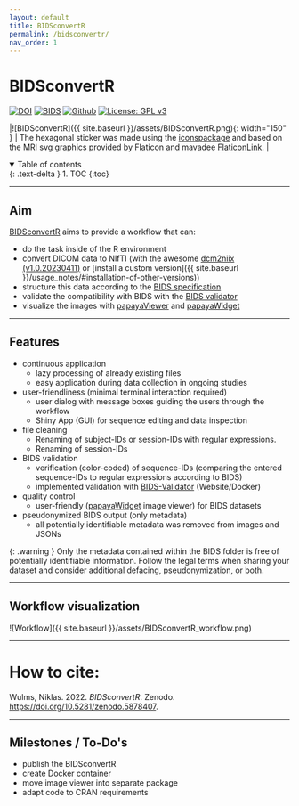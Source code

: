 ```yaml
---
layout: default
title: BIDSconvertR
permalink: /bidsconvertr/
nav_order: 1
---
```



<!-- README.md is generated from README.Rmd. Please edit that file -->

# BIDSconvertR 


<!-- <figure>-->
<!-- <img align="right" height="150" src="../../inst/figure/BIDSconvertR.png" alt="BIDSconvertR logo"/>-->
<!-- <figcaption>The BIDSconvertR logo, created with </figcaption>-->
<!-- </figure>-->



<!-- badges: start -->

[![DOI](https://zenodo.org/badge/448850893.svg)](https://doi.org/10.5281/zenodo.5878407)
[![BIDS](https://img.shields.io/badge/BIDS-v1.8.0-blue)](https://bids-specification.readthedocs.io/en/v1.8.0/)
[![Github](https://img.shields.io/github/v/release/wulms/bidsconvertr.svg)](https://github.com/bidsconvertr/bidsconvertr)
[![License: GPL v3](https://img.shields.io/badge/License-GPLv3-blue.svg)](https://www.gnu.org/licenses/gpl-3.0)

|![BIDSconvertR]({{ site.baseurl }}/assets/BIDSconvertR.png){: width="150" } | The hexagonal sticker was made using the [iconspackage](https://github.com/mitchelloharawild/icons) and based on the MRI svg graphics provided by Flaticon and mavadee [FlaticonLink](https://www.flaticon.com/free-icons/mri). |



<!-- badges: end -->

<details open markdown="block">
  <summary>
    Table of contents
  </summary>
  {: .text-delta }
1. TOC
{:toc}
</details>

----

## Aim

[BIDSconvertR](https://github.com/bidsconvertr/bidsconvertr) aims to provide a workflow that can:

- do the task inside of the R environment
- convert DICOM data to NIfTI (with the awesome [dcm2niix (v1.0.20230411)](https://github.com/rordenlab/dcm2niix) or [install a custom version]({{ site.baseurl }}/usage_notes/#installation-of-other-versions))
- structure this data according to the [BIDS specification](https://bids-specification.readthedocs.io/en/stable/)
- validate the compatibility with BIDS with the [BIDS validator](https://github.com/bids-standard/bids-validator)
- visualize the images with [papayaViewer](https://rii-mango.github.io/Papaya/) and [papayaWidget](https://github.com/muschellij2/papayaWidget)

----
## Features

- continuous application
  - lazy processing of already existing files 
  - easy application during data collection in ongoing studies
- user-friendliness (minimal terminal interaction required)
  - user dialog with message boxes guiding the users through the workflow
  - Shiny App (GUI) for sequence editing and data inspection
- file cleaning 
  - Renaming of subject-IDs or session-IDs with regular expressions.
  - Renaming of session-IDs
- BIDS validation
  - verification (color-coded) of sequence-IDs (comparing the entered sequence-IDs to regular expressions according to BIDS)
  - implemented validation with [BIDS-Validator](https://bids-standard.github.io/bids-validator/) (Website/Docker)
- quality control 
  - user-friendly ([papayaWidget](https://github.com/muschellij2/papayaWidget) image viewer) for BIDS datasets
- pseudonymized BIDS output (only metadata)
  - all potentially identifiable metadata was removed from images and JSONs


{: .warning } 
Only the metadata contained within the BIDS folder is free of potentially identifiable information. Follow the legal terms when sharing your dataset and consider additional defacing, pseudonymization, or both.

----
## Workflow visualization

![Workflow]({{ site.baseurl }}/assets/BIDSconvertR_workflow.png)

----
# How to cite: 

Wulms, Niklas. 2022. *BIDSconvertR*. Zenodo.
<https://doi.org/10.5281/zenodo.5878407>.

----
## Milestones / To-Do's

- publish the BIDSconvertR
- create Docker container
- move image viewer into separate package
- adapt code to CRAN requirements